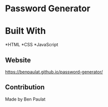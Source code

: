 # Password Generator

# Built With
*HTML
*CSS
*JavaScript

## Website
https://benpaulat.github.io/password-generator/

## Contribution
Made by Ben Paulat
